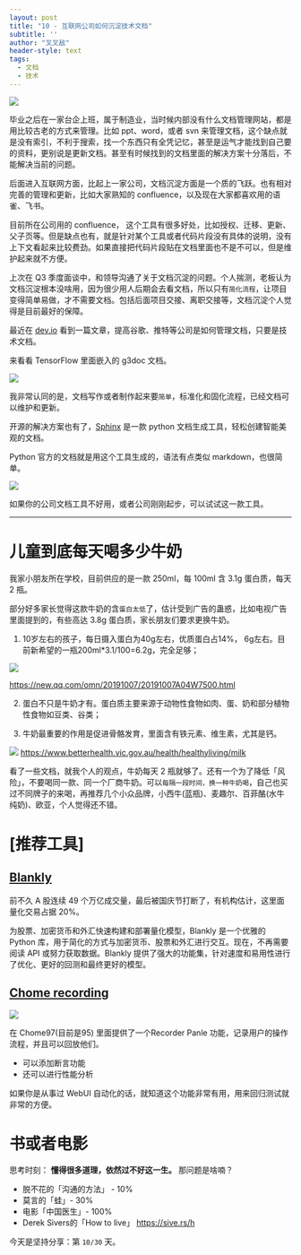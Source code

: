 ```yaml
---
layout: post
title: "10 - 互联网公司如何沉淀技术文档"
subtitle: ''
author: "叉叉敌"
header-style: text
tags:
  - 文档
  - 技术
---
```


![](https://gitee.com/chasays/mdPic/raw/master/uPic/JqLZEL.jpg)

毕业之后在一家台企上班，属于制造业，当时候内部没有什么文档管理网站，都是用比较古老的方式来管理。比如 ppt、word，或者 svn 来管理文档，这个缺点就是没有索引，不利于搜索，找一个东西只有全凭记忆，甚至是运气才能找到自己要的资料，更别说是更新文档。甚至有时候找到的文档里面的解决方案十分落后，不能解决当前的问题。

后面进入互联网方面，比起上一家公司，文档沉淀方面是一个质的飞跃。也有相对完善的管理和更新，比如大家熟知的 confluence，以及现在大家都喜欢用的语雀、飞书。

目前所在公司用的 confluence， 这个工具有很多好处，比如授权、迁移、更新、父子页等。但是缺点也有，就是针对某个工具或者代码片段没有具体的说明，没有上下文看起来比较费劲。如果直接把代码片段贴在文档里面也不是不可以，但是维护起来就不方便。

上次在 Q3 季度面谈中，和领导沟通了关于文档沉淀的问题。个人揣测，老板认为文档沉淀根本没啥用，因为很少用人后期会去看文档，所以只有`简化流程`，让项目变得简单易做，才不需要文档。包括后面项目交接、离职交接等，文档沉淀个人觉得是目前最好的保障。


最近在 [dev.io](https://dev.to/doctave/how-google-twitter-and-spotify-built-a-culture-of-documentation-3e0m) 看到一篇文章，提高谷歌、推特等公司是如何管理文档，只要是技术文档。

来看看 TensorFlow 里面嵌入的  g3doc 文档。

![](https://gitee.com/chasays/mdPic/raw/master/uPic/DOum3n.jpg)

我非常认同的是，文档写作或者制作起来要`简单`，标准化和固化流程，已经文档可以维护和更新。

开源的解决方案也有了，[Sphinx](https://www.sphinx-doc.org/en/master/#) 是一款 python 文档生成工具，轻松创建智能美观的文档。

Python 官方的文档就是用这个工具生成的，语法有点类似 markdown，也很简单。

![](https://gitee.com/chasays/mdPic/raw/master/uPic/JGkw8Y.png)

如果你的公司文档工具不好用，或者公司刚刚起步，可以试试这一款工具。

---

# 儿童到底每天喝多少牛奶

我家小朋友所在学校，目前供应的是一款 250ml，每 100ml 含 3.1g 蛋白质，每天 2 瓶。

部分好多家长觉得这款牛奶的含`蛋白太低`了，估计受到广告的蛊惑，比如电视广告里面提到的，有些高达 3.8g 蛋白质，家长朋友们要求更换牛奶。


1. 10岁左右的孩子，每日摄入蛋白为40g左右，优质蛋白占14%， 6g左右。目前新希望的一瓶200ml*3.1/100=6.2g，完全足够；

![](https://gitee.com/chasays/mdPic/raw/master/uPic/l25b0fc4107d00dce7888b97c1156fb35-s-m49f11a6c358678278fe3060f06e0b314.jpg)

https://new.qq.com/omn/20191007/20191007A04W7500.html

2. 蛋白不只是牛奶才有。蛋白质主要来源于动物性食物如肉、蛋、奶和部分植物性食物如豆类、谷类；


3. 牛奶最重要的作用是促进骨骼发育，里面含有铁元素、维生素，尤其是钙。

![](https://gitee.com/chasays/mdPic/raw/master/uPic/l7a6dd058adb228bad516c531b546aaaf-s-m1d72fb907b20c80d3710a276dbd63e3f.jpg)
https://www.betterhealth.vic.gov.au/health/healthyliving/milk


看了一些文档，就我个人的观点，牛奶每天 2 瓶就够了。还有一个为了降低「风险」，不要喝同一款、同一个厂商牛奶。可以`每隔一段时间，换一种牛奶喝`，自己也买过不同牌子的来喝，再推荐几个小众品牌，小西牛(蓝瓶)、麦趣尔、百菲酪(水牛纯奶)、欧亚，个人觉得还不错。




# [推荐工具]

## [Blankly](https://github.com/Blankly-Finance/Blankly)

前不久 A 股连续 49 个万亿成交量，最后被国庆节打断了，有机构估计，这里面量化交易占据 20%。

为股票、加密货币和外汇快速构建和部署量化模型，Blankly 是一个优雅的 Python 库，用于简化的方式与加密货币、股票和外汇进行交互。现在，不再需要阅读 API 或努力获取数据。Blankly 提供了强大的功能集，针对速度和易用性进行了优化、更好的回测和最终更好的模型。


## [Chome recording](https://umaar.com/dev-tips/248-recorder-playback/)

![](https://umaar.com/assets/images/dev-tips/recorder-playback.gif)

在 Chome97(目前是95) 里面提供了一个Recorder Panle 功能，记录用户的操作流程，并且可以回放他们。
- 可以添加断言功能
- 还可以进行性能分析

如果你是从事过 WebUI 自动化的话，就知道这个功能非常有用，用来回归测试就非常的方便。


# 书或者电影

思考时刻： **懂得很多道理，依然过不好这一生。**
那问题是啥喃？

- 脱不花的「沟通的方法」 - 10%
- 莫言的「蛙」- 30%
- 电影「中国医生」- 100%
- Derek Sivers的「How to live」 https://sive.rs/h





今天是坚持分享：第 `10/30` 天。

